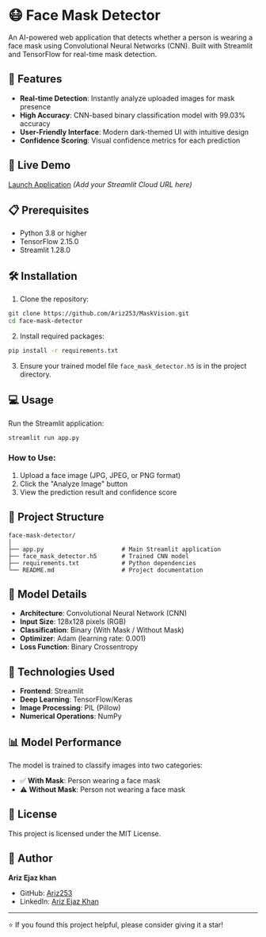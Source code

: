 # 😷 Face Mask Detector

An AI-powered web application that detects whether a person is wearing a face mask using Convolutional Neural Networks (CNN). Built with Streamlit and TensorFlow for real-time mask detection.

## 🌟 Features

- **Real-time Detection**: Instantly analyze uploaded images for mask presence
- **High Accuracy**: CNN-based binary classification model with 99.03% accuracy
- **User-Friendly Interface**: Modern dark-themed UI with intuitive design
- **Confidence Scoring**: Visual confidence metrics for each prediction

## 🚀 Live Demo

[Launch Application](#) *(Add your Streamlit Cloud URL here)*

## 📋 Prerequisites

- Python 3.8 or higher
- TensorFlow 2.15.0
- Streamlit 1.28.0

## 🛠️ Installation

1. Clone the repository:
```bash
git clone https://github.com/Ariz253/MaskVision.git
cd face-mask-detector
```

2. Install required packages:
```bash
pip install -r requirements.txt
```

3. Ensure your trained model file `face_mask_detector.h5` is in the project directory.

## 💻 Usage

Run the Streamlit application:
```bash
streamlit run app.py
```

### How to Use:
1. Upload a face image (JPG, JPEG, or PNG format)
2. Click the "Analyze Image" button
3. View the prediction result and confidence score

## 📁 Project Structure

```
face-mask-detector/
│
├── app.py                      # Main Streamlit application
├── face_mask_detector.h5       # Trained CNN model
├── requirements.txt            # Python dependencies
└── README.md                   # Project documentation
```

## 🧠 Model Details

- **Architecture**: Convolutional Neural Network (CNN)
- **Input Size**: 128x128 pixels (RGB)
- **Classification**: Binary (With Mask / Without Mask)
- **Optimizer**: Adam (learning rate: 0.001)
- **Loss Function**: Binary Crossentropy

## 🎨 Technologies Used

- **Frontend**: Streamlit
- **Deep Learning**: TensorFlow/Keras
- **Image Processing**: PIL (Pillow)
- **Numerical Operations**: NumPy

## 📊 Model Performance

The model is trained to classify images into two categories:
- ✅ **With Mask**: Person wearing a face mask
- ⚠️ **Without Mask**: Person not wearing a face mask

## 📝 License

This project is licensed under the MIT License.

## 👤 Author

**Ariz Ejaz khan**
- GitHub: [Ariz253](https://github.com/Ariz253)
- LinkedIn: [Ariz Ejaz Khan](www.linkedin.com/in/arizejazkhan)

---

⭐ If you found this project helpful, please consider giving it a star!